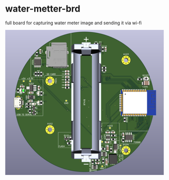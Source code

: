 # water-metter-brd 

full board for capturing water meter image and sending it via wi-fi

![image](main-board/dist/render.png)
